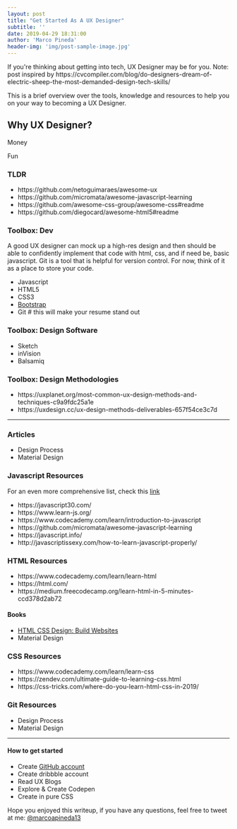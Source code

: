 ```yaml
---
layout: post
title: "Get Started As A UX Designer"
subtitle: ''
date: 2019-04-29 18:31:00
author: 'Marco Pineda'
header-img: 'img/post-sample-image.jpg'
---
```


<p>
If you're thinking about getting into tech, UX Designer may be for you.
Note: post inspired by https://cvcompiler.com/blog/do-designers-dream-of-electric-sheep-the-most-demanded-design-tech-skills/
</p>

<p>
This is a brief overview over the tools, knowledge and resources to help you on
 your way to becoming a UX Designer.
</p>


  <h2>Why UX Designer?</h2>
  <p>Money</p>
  <p>Fun</p>

  <h3>TLDR</h3>
  <ul>
    <li>https://github.com/netoguimaraes/awesome-ux</li>
    <li>https://github.com/micromata/awesome-javascript-learning</li>
    <li>https://github.com/awesome-css-group/awesome-css#readme</li>
    <li>https://github.com/diegocard/awesome-html5#readme</li>
  </ul>


  <h3>Toolbox: Dev</h3>
  <p>
   A good UX designer can mock up a high-res design and then should be able
   to confidently implement that code with html, css, and if need be, basic
   javascript. Git is a tool that is helpful for version control. For now,
   think of it as a place to store your code.
   </p>

  <ul>
    <li>Javascript </li>
    <li>HTML5 </li>
    <li>CSS3 </li>
    <li>
      <a href="https://getbootstrap.com/">Bootstrap</a>
    </li>
    <li>Git <span># this will make your resume stand out </span></li>
  </ul>

  <h3>Toolbox: Design Software</h3>
  <ul>
    <li>Sketch</li>
    <li>inVision</li>
    <li>Balsamiq</li>
  </ul>

  <h3>Toolbox: Design Methodologies</h3>
  <ul>
    <li>https://uxplanet.org/most-common-ux-design-methods-and-techniques-c9a9fdc25a1e</li>
    <li>https://uxdesign.cc/ux-design-methods-deliverables-657f54ce3c7d</li>
  </ul>

  <hr>

  <h3>Articles</h3>
  <ul>
    <li>Design Process</li>
    <li>Material Design</li>
  </ul>

  <h3>Javascript Resources</h3>
  <p>For an even more comprehensive list, check this
   <a href="https://github.com/snipcart/learn-vanilla-js">link</a>
   </p>

  <ul>
    <li>https://javascript30.com/</li>
    <li>https://www.learn-js.org/</li>
    <li>https://www.codecademy.com/learn/introduction-to-javascript</li>
    <li>https://github.com/micromata/awesome-javascript-learning</li>
    <li>https://javascript.info/</li>
    <li>http://javascriptissexy.com/how-to-learn-javascript-properly/</li>
  </ul>

  <h3>HTML Resources</h3>
  <ul>
    <li>https://www.codecademy.com/learn/learn-html</li>
    <li>https://html.com/</li>
    <li>https://medium.freecodecamp.org/learn-html-in-5-minutes-ccd378d2ab72</li>
  </ul>

  <h4>Books</h4>
  <ul>
    <li>
      <a
      href="https://www.amazon.com/HTML-CSS-Design-Build-Websites/dp/1118871642">
       HTML CSS Design: Build Websites
      </a>
      </li>
    <li>Material Design</li>
  </ul>

  <h3>CSS Resources</h3>
  <ul>
    <li>https://www.codecademy.com/learn/learn-css</li>
    <li>https://zendev.com/ultimate-guide-to-learning-css.html</li>
    <li>https://css-tricks.com/where-do-you-learn-html-css-in-2019/</li>
  </ul>

  <h3>Git Resources</h3>
  <ul>
    <li>Design Process</li>
    <li>Material Design</li>
  </ul>

<hr>

<h4>How to get started</h4>
<ul>
  <li>Create <a href="https://github.com/">GitHub account </a> </li>
  <li>Create dribbble account</li>
  <li>Read UX Blogs</li>
  <li>Explore & Create Codepen</li>
  <li>Create in pure CSS</li>
</ul>


  <p>Hope you enjoyed this writeup, if you have any questions, feel free to tweet at me: <a href='https://twitter.com/marcoapineda13'>@marcoapineda13 </a></p>
